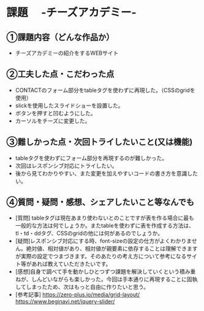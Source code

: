 # 課題　 -チーズアカデミー-

## ①課題内容（どんな作品か）
- チーズアカデミーの紹介をするWEBサイト

## ②工夫した点・こだわった点
- CONTACTのフォーム部分をtableタグを使わずに再現した。（CSSのgridを使用）
- slickを使用したスライドショーを設置した。
- ボタンを押すと凹むようにした。
- カーソルをチーズに変更した。

## ③難しかった点・次回トライしたいこと(又は機能)
- tableタグを使わずにフォーム部分を再現するのが難しかった。
- 次回はレスポンシブ対応にトライしたい。
- 後から見てわかりやすい、また変更を加えやすいコードの書き方を意識したい。

## ④質問・疑問・感想、シェアしたいこと等なんでも
- [質問] tableタグは現在あまり使わないとのことですが表を作る場合に最も一般的な方法は何でしょうか。またtableを使わずに表を作成する方法は、tl・td・ddタグ、CSSのgridの他には何があるのでしょうか。
- [疑問]レスポンシブ対応にする時、font-sizeの設定の仕方がよくわかりません。絶対値、相対値があり、相対値が親要素に依存することは理解できますが実際の設定でつまづきます。そのあたりの考え方について参考になるサイト等があれば教えていただきたいです。
- [感想]自身で調べて手を動かしひとつずつ課題を解決していくという積み重ねが、しんどいながらも楽しかった。今回は手本通りに再現することに固執してしまったため、次はもっと自由に作りたいと思う。
- [参考記事]
https://zero-plus.io/media/grid-layout/
https://www.beginavi.net/jquery-slider/